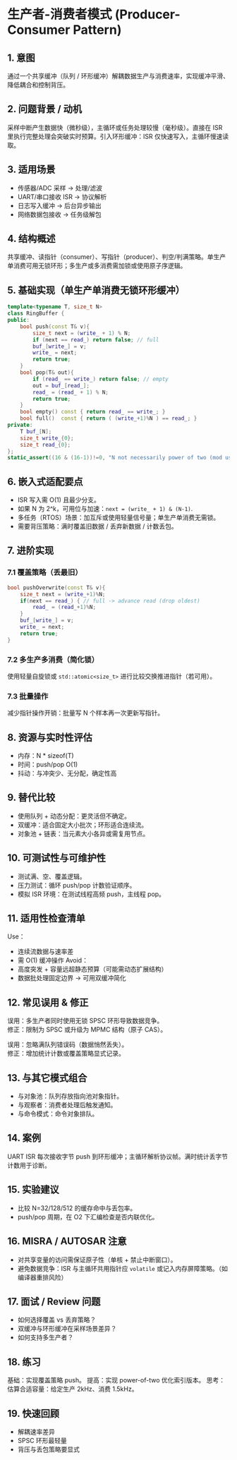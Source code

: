 # 生产者-消费者模式 (Producer-Consumer Pattern)

## 1. 意图
通过一个共享缓冲（队列 / 环形缓冲）解耦数据生产与消费速率，实现缓冲平滑、降低耦合和控制背压。

## 2. 问题背景 / 动机
采样中断产生数据快（微秒级），主循环或任务处理较慢（毫秒级）。直接在 ISR 里执行完整处理会突破实时预算。引入环形缓冲：ISR 仅快速写入，主循环慢速读取。

## 3. 适用场景
- 传感器/ADC 采样 -> 处理/滤波
- UART/串口接收 ISR -> 协议解析
- 日志写入缓冲 -> 后台异步输出
- 网络数据包接收 -> 任务级解包

## 4. 结构概述
共享缓冲、读指针（consumer）、写指针（producer）、判空/判满策略。单生产单消费可用无锁环形；多生产或多消费需加锁或使用原子序逻辑。

## 5. 基础实现（单生产单消费无锁环形缓冲）
```cpp
template<typename T, size_t N>
class RingBuffer {
public:
    bool push(const T& v){
        size_t next = (write_ + 1) % N;
        if (next == read_) return false; // full
        buf_[write_] = v;
        write_ = next;
        return true;
    }
    bool pop(T& out){
        if (read_ == write_) return false; // empty
        out = buf_[read_];
        read_ = (read_ + 1) % N;
        return true;
    }
    bool empty() const { return read_ == write_; }
    bool full()  const { return ( (write_+1)%N ) == read_; }
private:
    T buf_[N];
    size_t write_{0};
    size_t read_{0};
};
static_assert((16 & (16-1))!=0, "N not necessarily power of two (mod used)"); // 示例
```

## 6. 嵌入式适配要点
- ISR 写入需 O(1) 且最少分支。
- 如果 N 为 2^k，可用位与加速：`next = (write_ + 1) & (N-1)`.
- 多任务（RTOS）场景：加互斥或使用轻量信号量；单生产单消费无需锁。
- 需要背压策略：满时覆盖旧数据 / 丢弃新数据 / 计数丢包。

## 7. 进阶实现
### 7.1 覆盖策略（丢最旧）
```cpp
bool pushOverwrite(const T& v){
    size_t next = (write_+1)%N;
    if(next == read_) { // full -> advance read (drop oldest)
        read_ = (read_+1)%N;
    }
    buf_[write_] = v;
    write_ = next;
    return true;
}
```
### 7.2 多生产多消费（简化锁）
使用轻量自旋锁或 `std::atomic<size_t>` 进行比较交换推进指针（若可用）。

### 7.3 批量操作
减少指针操作开销：批量写 N 个样本再一次更新写指针。

## 8. 资源与实时性评估
- 内存：N * sizeof(T)
- 时间：push/pop O(1)
- 抖动：与冲突少、无分配，确定性高

## 9. 替代比较
- 使用队列 + 动态分配：更灵活但不确定。
- 双缓冲：适合固定大小批次；环形适合连续流。
- 对象池 + 链表：当元素大小各异或需复用节点。

## 10. 可测试性与可维护性
- 测试满、空、覆盖逻辑。
- 压力测试：循环 push/pop 计数验证顺序。
- 模拟 ISR 环境：在测试线程高频 push，主线程 pop。

## 11. 适用性检查清单
Use：
- 连续流数据与速率差
- 需 O(1) 缓冲操作
Avoid：
- 高度突发 + 容量远超静态预算（可能需动态扩展结构）
- 数据批处理固定边界 → 可用双缓冲简化

## 12. 常见误用 & 修正
误用：多生产者同时使用无锁 SPSC 环形导致数据竞争。  
修正：限制为 SPSC 或升级为 MPMC 结构（原子 CAS）。

误用：忽略满队列错误码（数据悄然丢失）。  
修正：增加统计计数或覆盖策略显式记录。

## 13. 与其它模式组合
- 与对象池：队列存放指向池对象指针。
- 与观察者：消费者处理后触发通知。
- 与命令模式：命令对象排队。

## 14. 案例
UART ISR 每次接收字节 push 到环形缓冲；主循环解析协议帧。满时统计丢字节计数用于诊断。

## 15. 实验建议
- 比较 N=32/128/512 的缓存命中与丢包率。
- push/pop 周期，在 O2 下汇编检查是否内联优化。

## 16. MISRA / AUTOSAR 注意
- 对共享变量的访问需保证原子性（单核 + 禁止中断窗口）。
- 避免数据竞争：ISR 与主循环共用指针应 `volatile` 或记入内存屏障策略。（如编译器重排风险）

## 17. 面试 / Review 问题
- 如何选择覆盖 vs 丢弃策略？
- 双缓冲与环形缓冲在采样场景差异？
- 如何支持多生产者？

## 18. 练习
基础：实现覆盖策略 push。
提高：实现 power-of-two 优化索引版本。
思考：估算合适容量：给定生产 2kHz、消费 1.5kHz。

## 19. 快速回顾
- 解耦速率差异
- SPSC 环形最轻量
- 背压与丢包策略要显式
